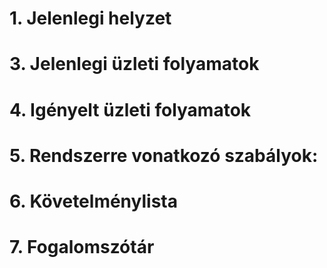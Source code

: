 # 1. Jelenlegi helyzet
# 3. Jelenlegi üzleti folyamatok
# 4. Igényelt üzleti folyamatok
# 5. Rendszerre vonatkozó szabályok:
# 6. Követelménylista
# 7. Fogalomszótár
